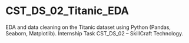# CST_DS_02_Titanic_EDA
EDA and data cleaning on the Titanic dataset using Python (Pandas, Seaborn, Matplotlib). Internship Task CST_DS_02 – SkillCraft Technology.
